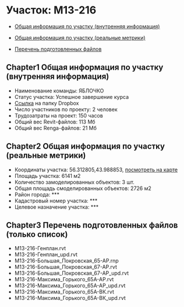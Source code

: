 # Участок: M13-216

* [Общая информация по участку (внутренняя информация)](#Chapter1)

* [Общая информация по участку (реальные метрики)](#Chapter2)

* [Перечень подготовленных файлов](#Chapter3)

## <a id="test">Chapter1</a> Общая информация по участку (внутренняя информация)
+ Наименование команды: ЯБЛОЧКО
+ Статус участка: Успешное завершение курса
+ [Ссылка](https://www.dropbox.com/sh/wvvgv1nw1iqred9/AACD-1K6eFxFAo61XKnd9hOCa/M13_216?dl=0) на папку Dropbox
+ Число участников по проекту: 2 человек
+ Трудозатраты на проект: 150 часов
+ Общий вес Revit-файлов: 113 Мб
+ Общий вес Renga-файлов: 21 Мб
## <a id="test">Chapter2</a> Общая информация по участку (реальные метрики)
+ Координаты участка: 56.312805,43.988853, [посмотреть на карте](https://yandex.ru/maps/47/nizhny-novgorod/?ll=56.312805%2C43.988853&z=19)
+ Площадь участка: 6141 м2
+ Количество замоделированных объектов: 3 шт.
+ Общая площадь смоделированных объектов: 2726 м2
+ Район города: *** 
+ Кадастровый номер участка: *** 
+ Целевое назначение участка: *** 
## <a id="test">Chapter3</a> Перечень подготовленных файлов (только список)
+ M13-216-Генплан.rvt
+ M13-216-Генплан_upd.rvt
+ М13-216-Большая_Покровская_65-АР.rnp
+ М13-216-Большая_Покровская_67-АР.rvt
+ М13-216-Большая_Покровская_67-АР_upd.rvt
+ М13-216-Максима_Горького_65А-АР.rvt
+ М13-216-Максима_Горького_65А-АР_upd.rvt
+ М13-216-Максима_Горького_65А-ВК.rvt
+ М13-216-Максима_Горького_65А-ВК_upd.rvt
